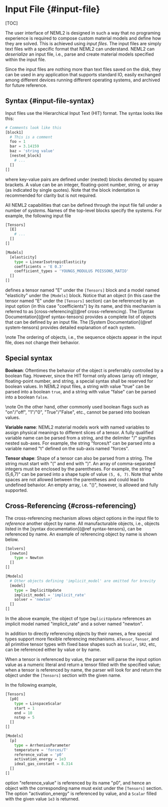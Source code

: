# Input File {#input-file}

[TOC]

The user interface of NEML2 is designed in such a way that no programing experience is required to compose custom material models and define how they are solved. This is achieved using _input files_. The input files are simply text files with a specific format that NEML2 can understand. NEML2 can _deserialize_ an input file, i.e., parse and create material models specified within the input file.

Since the input files are nothing more than text files saved on the disk, they can be used in any application that supports standard IO, easily exchanged among different devices running different operating systems, and archived for future reference.

## Syntax {#input-file-syntax}

Input files use the Hierarchical Input Text (HIT) format. The syntax looks like this:
```python
# Comments look like this
[block1]
  # This is a comment
  foo = 1
  bar = 3.14159
  baz = 'string value'
  [nested_block]
    # ...
  []
[]
```
where key-value pairs are defined under (nested) blocks denoted by square brackets. A value can be an integer, floating-point number, string, or array (as indicated by single quotes). Note that the block indentation is recommended for clarity but is not required.

All NEML2 capabilities that can be defined through the input file fall under a number of _systems_. Names of the top-level blocks specify the systems. For example, the following input file
```python
[Tensors]
  [E]
    # ...
  []
[]

[Models]
  [elasticity]
    type = LinearIsotropicElasticity
    coefficients = 'E 0.3'
    coefficient_types = 'YOUNGS_MODULUS POISSONS_RATIO'
  []
[]
```
defines a tensor named "E" under the `[Tensors]` block and a model named "elasticity" under the `[Models]` block. Notice that an object (in this case the tensor named "E" under the `[Tensors]` section) can be referenced by an input option (in this case "coefficients") by its name, and this mechanism is referred to as [cross-referencing](@ref cross-referencing). The [Syntax Documentation](@ref syntax-tensors) provides a complete list of objects that can be defined by an input file. The [System Documentation](@ref system-tensors) provides detailed explanation of each system.

\note
The ordering of objects, i.e., the sequence objects appear in the input file, does not change their behavior.

## Special syntax

**Boolean**: Oftentimes the behavior of the object is preferrably controlled by a boolean flag. However, since the HIT format only allows (array of) integer, floating-point number, and string, a special syntax shall be reserved for boolean values. In NEML2 input files, a string with value "true" can be parsed into a boolean `true`, and a string with value "false" can be parsed into a boolean `false`.

\note
On the other hand, other commonly used boolean flags such as "on"/"off", "1"/"0", "True"/"False", etc., cannot be parsed into boolean values.

**Variable name**: NEML2 material models work with named variables to assign physical meanings to different slices of a tensor. A fully qualified variable name can be parsed from a string, and the delimiter "/" signifies nested sub-axes. For example, the string "forces/t" can be parsed into a variable named "t" defined on the sub-axis named "forces".

**Tensor shape**: Shape of a tensor can also be parsed from a string. The string must start with "(" and end with ")". An array of comma-separated integers must be enclosed by the parentheses. For example, the string "(5,6,7)" can be parsed into a shape tuple of value `(5, 6, 7)`. Note that white spaces are not allowed between the parentheses and could lead to undefined behavior. An empty array, i.e. "()", however, is allowed and fully supported.

## Cross-Referencing {#cross-referencing}

The cross-referencing mechanism allows object options in the input file to _reference_ another object by name. All manufacturable objects, i.e., objects listed in the [syntax documentation](@ref syntax-tensors), can be referenced by name. An example of referencing object by name is shown below.
```python
[Solvers]
  [newton]
    type = Newton
  []
[]

[Models]
  # Other objects defining 'implicit_model' are omitted for brevity
  [model]
    type = ImplicitUpdate
    implicit_model = 'implicit_rate'
    solver = 'newton'
  []
[]
```
In the above example, the object of type `ImplicitUpdate` references an implicit model named "implicit_rate" and a solver named "newton".

In addition to directly referencing objects by their names, a few special types support more flexible referencing mechanisms. `ATensor`, `Tensor`, and all primitive tensor types with fixed base shapes such as `Scalar`, `SR2`, etc, can be referenced either by value or by name.

When a tensor is referenced by value, the parser will parse the input option value as a numeric literal and return a tensor filled with the specified value; when a tensor is referenced by name, the parser will look for and return the object under the `[Tensors]` section with the given name.

In the following example,
```python
[Tensors]
  [p0]
    type = LinspaceScalar
    start = 1
    end = 10
    nstep = 5
  []
[]

[Models]
  [p]
    type = ArrheniusParameter
    temperature = 'forces/T'
    reference_value = 'p0'
    activation_energy = 1e3
    ideal_gas_constant = 8.314
  []
[]
```
option "reference_value" is referenced by its name "p0", and hence an object with the corresponding name must exist under the `[Tensors]` section. The option "activation_energy" is referenced by value, and a `Scalar` filled with the given value `1e3` is returned.
